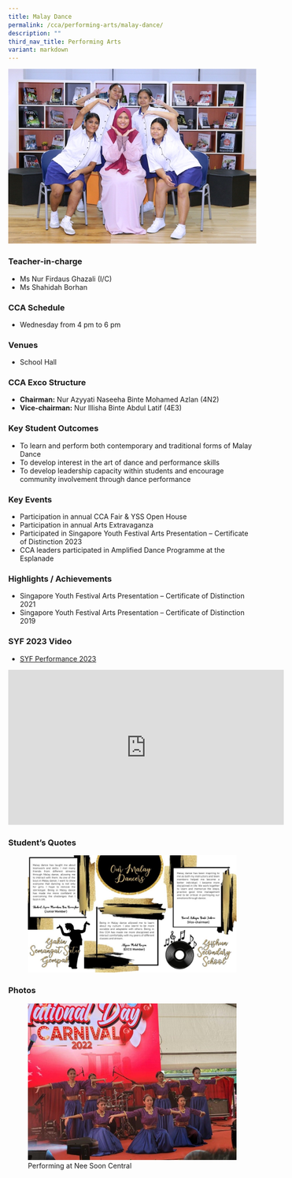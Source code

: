 ```yaml
---
title: Malay Dance
permalink: /cca/performing-arts/malay-dance/
description: ""
third_nav_title: Performing Arts
variant: markdown
---
```

![](/images/StudDevelopment/CCAs/PerformingArts/MalayDance/malay%20dance_2023.JPG)

### Teacher-in-charge
* Ms Nur Firdaus Ghazali (I/C)
* Ms Shahidah Borhan

### CCA Schedule
* Wednesday from 4 pm to 6 pm

### Venues
* School Hall

### CCA Exco Structure

* **Chairman:** Nur Azyyati Naseeha Binte Mohamed Azlan (4N2)
* **Vice-chairman:** Nur Illisha Binte Abdul Latif (4E3)

### Key Student Outcomes

* To learn and perform both contemporary and traditional forms of Malay Dance
* To develop interest in the art of dance and performance skills
* To develop leadership capacity within students and encourage community involvement through dance performance

### Key Events

* Participation in annual CCA Fair &amp; YSS Open House
* Participation in annual Arts Extravaganza
* Participated in Singapore Youth Festival Arts Presentation – Certificate of Distinction 2023
* CCA leaders participated in Amplified Dance Programme at the Esplanade

### Highlights / Achievements

* Singapore Youth Festival Arts Presentation – Certificate of Distinction 2021
* Singapore Youth Festival Arts Presentation – Certificate of Distinction 2019


### SYF 2023 Video

* [SYF Performance 2023](https://youtu.be/HUSPJbOy8N0)

<iframe allowfullscreen="" allow="accelerometer; autoplay; clipboard-write; encrypted-media; gyroscope; picture-in-picture; web-share" frameborder="0" title="YouTube video player" src="https://www.youtube.com/embed/HUSPJbOy8N0" height="315" width="560"></iframe>


### Student’s Quotes


<figure><img src="/images/StudDevelopment/CCAs/PerformingArts/MalayDance/Malay-Dance-Quote.jpg"></figure>

### Photos



<figure><img src="/images/StudDevelopment/CCAs/PerformingArts/MalayDance/MalayDance14.jpg"><figcaption>Performing at Nee Soon Central</figcaption></figure>